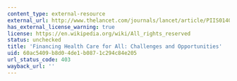 ```yaml
---
content_type: external-resource
external_url: http://www.thelancet.com/journals/lancet/article/PIIS0140-6736(10)61884-3/
has_external_license_warning: true
license: https://en.wikipedia.org/wiki/All_rights_reserved
status: unchecked
title: 'Financing Health Care for All: Challenges and Opportunities'
uid: 60ac5409-b8d0-4de1-b087-1c294c84e205
url_status_code: 403
wayback_url: ''
---
```

